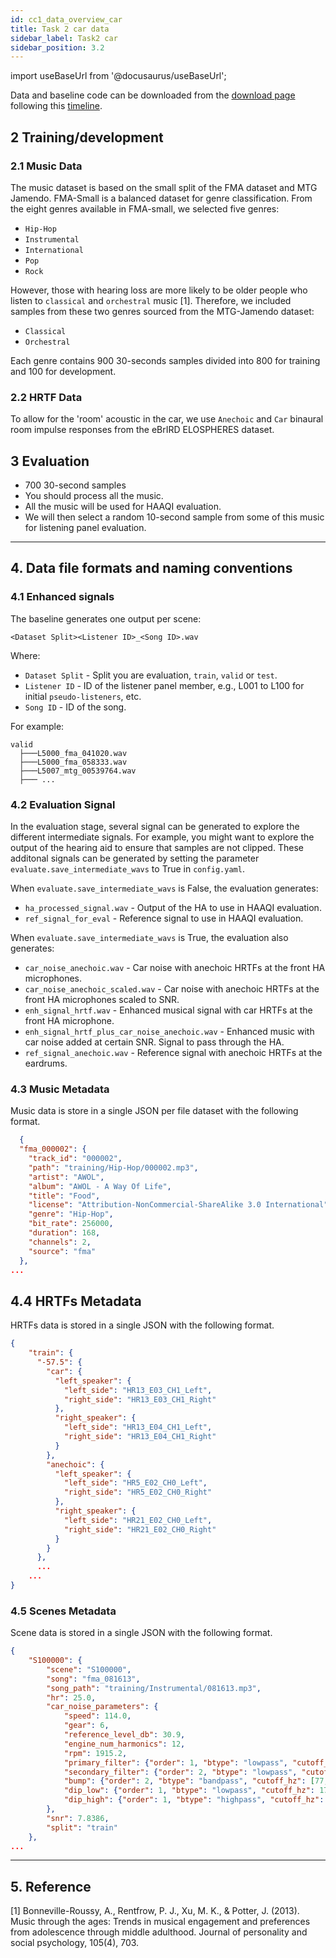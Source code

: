 ```yaml
---
id: cc1_data_overview_car
title: Task 2 car data
sidebar_label: Task2 car
sidebar_position: 3.2
---
```


import useBaseUrl from '@docusaurus/useBaseUrl';

Data and baseline code can be downloaded from the [download page](../Take%20part/cc1_download) following this [timeline](../Take%20part/cc1_key_dates).

## 2 Training/development

### 2.1 Music Data

The music dataset is based on the small split of the FMA dataset and MTG Jamendo. FMA-Small is a balanced dataset for 
genre classification. From the eight genres available in FMA-small, we selected five genres:

* `Hip-Hop`
* `Instrumental`
* `International`
* `Pop`
* `Rock`

However, those with hearing loss are more likely to be older people who listen to `classical` and `orchestral` music [1]. Therefore,  we included samples from these two genres sourced from the MTG-Jamendo dataset:

* `Classical`
* `Orchestral`

Each genre contains 900 30-seconds samples divided into 800 for training and 100 for development. 

### 2.2 HRTF Data

To allow for the 'room' acoustic in the car, we use `Anechoic` and `Car` binaural room impulse 
responses from the eBrIRD ELOSPHERES dataset.

## 3 Evaluation

- 700 30-second samples
- You should process all the music.
- All the music will be used for HAAQI evaluation.
- We will then select a random 10-second sample from some of this music for listening panel evaluation.

***

## 4. Data file formats and naming conventions

### 4.1 Enhanced signals

The baseline generates one output per scene:

`<Dataset Split><Listener ID>_<Song ID>.wav`

Where:

* `Dataset Split` - Split you are evaluation, `train`, `valid` or `test`.
* `Listener ID` - ID of the listener panel member, e.g., L001 to L100 for initial `pseudo-listeners`, etc.
* `Song ID` - ID of the song.

For example:

```text
valid
  ├───L5000_fma_041020.wav
  ├───L5000_fma_058333.wav
  ├───L5007_mtg_00539764.wav
  ├─── ... 
```

### 4.2 Evaluation Signal 

In the evaluation stage, several signal can be generated to explore the different intermediate signals. For example, you might want to explore the output of the hearing aid to ensure that samples are not clipped. These additonal signals can be generated by setting the parameter `evaluate.save_intermediate_wavs` to True in `config.yaml`.

When `evaluate.save_intermediate_wavs` is False, the evaluation generates:

* `ha_processed_signal.wav` - Output of the HA to use in HAAQI evaluation.
* `ref_signal_for_eval` - Reference signal to use in HAAQI evaluation.

When `evaluate.save_intermediate_wavs` is True, the evaluation also generates:

* `car_noise_anechoic.wav` - Car noise with anechoic HRTFs at the front HA microphones.
* `car_noise_anechoic_scaled.wav` - Car noise with anechoic HRTFs at the front HA microphones scaled to SNR.
* `enh_signal_hrtf.wav` - Enhanced musical signal with car HRTFs at the front HA microphone.
* `enh_signal_hrtf_plus_car_noise_anechoic.wav` - Enhanced music with car noise added at certain SNR. Signal to pass through the HA.
* `ref_signal_anechoic.wav` - Reference signal with anechoic HRTFs at the eardrums.

### 4.3 Music Metadata

Music data is store in a single JSON per file dataset with the following format.

```json
  {
  "fma_000002": {
    "track_id": "000002",
    "path": "training/Hip-Hop/000002.mp3",
    "artist": "AWOL",
    "album": "AWOL - A Way Of Life",
    "title": "Food",
    "license": "Attribution-NonCommercial-ShareAlike 3.0 International",
    "genre": "Hip-Hop",
    "bit_rate": 256000,
    "duration": 168,
    "channels": 2,
    "source": "fma"
  },
...
```

## 4.4 HRTFs Metadata

HRTFs data is stored in a single JSON with the following format.

```json
{
    "train": {
      "-57.5": {
        "car": {
          "left_speaker": {
            "left_side": "HR13_E03_CH1_Left",
            "right_side": "HR13_E03_CH1_Right"
          },
          "right_speaker": {
            "left_side": "HR13_E04_CH1_Left",
            "right_side": "HR13_E04_CH1_Right"
          }
        },
        "anechoic": {
          "left_speaker": {
            "left_side": "HR5_E02_CH0_Left",
            "right_side": "HR5_E02_CH0_Right"
          },
          "right_speaker": {
            "left_side": "HR21_E02_CH0_Left",
            "right_side": "HR21_E02_CH0_Right"
          }
        }
      },
      ...
    ...
}
```

### 4.5 Scenes Metadata

Scene data is stored in a single JSON with the following format.

```json
{
    "S100000": {
        "scene": "S100000",
        "song": "fma_081613",
        "song_path": "training/Instrumental/081613.mp3",
        "hr": 25.0,
        "car_noise_parameters": {
            "speed": 114.0,
            "gear": 6,
            "reference_level_db": 30.9,
            "engine_num_harmonics": 12,
            "rpm": 1915.2,
            "primary_filter": {"order": 1, "btype": "lowpass", "cutoff_hz": 20.3632},
            "secondary_filter": {"order": 2, "btype": "lowpass", "cutoff_hz": 314.2048},
            "bump": {"order": 2, "btype": "bandpass", "cutoff_hz": [77, 110]},
            "dip_low": {"order": 1, "btype": "lowpass", "cutoff_hz": 170},
            "dip_high": {"order": 1, "btype": "highpass", "cutoff_hz": 455}
        },
        "snr": 7.8386,
        "split": "train"
    },
...
```

***

## 5. Reference

[1] Bonneville-Roussy, A., Rentfrow, P. J., Xu, M. K., & Potter, J. (2013). Music through the ages: Trends in musical 
engagement and preferences from adolescence through middle adulthood. Journal of personality and social psychology, 105(4), 703.






